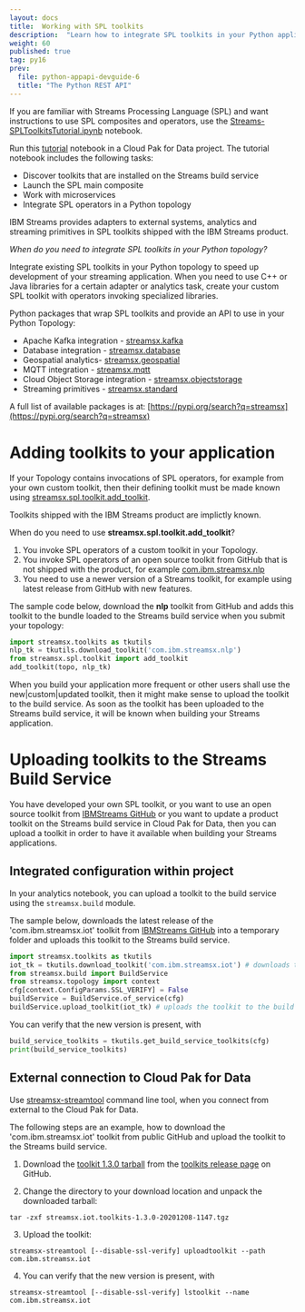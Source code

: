 ```yaml
---
layout: docs
title:  Working with SPL toolkits
description:  "Learn how to integrate SPL toolkits in your Python application."
weight: 60
published: true
tag: py16
prev:
  file: python-appapi-devguide-6
  title: "The Python REST API"
---
```



If you are familiar with Streams Processing Language (SPL) and want instructions to use SPL composites and operators, use the [Streams-SPLToolkitsTutorial.ipynb](https://github.com/IBMStreams/sample.starter_notebooks/blob/latest/Streams-SPLToolkitsTutorial.ipynb) notebook.

Run this [tutorial](https://github.com/IBMStreams/sample.starter_notebooks/blob/latest/Streams-SPLToolkitsTutorial.ipynb) notebook in a Cloud Pak for Data project. The tutorial notebook includes the following tasks:

* Discover toolkits that are installed on the Streams build service
* Launch the SPL main composite
* Work with microservices
* Integrate SPL operators in a Python topology

IBM Streams provides adapters to external systems, analytics and streaming primitives in SPL toolkits shipped with the IBM Streams product.

*When do you need to integrate SPL toolkits in your Python topology?*

Integrate existing SPL toolkits in your Python topology to speed up development of your streaming application. When you need to use C++ or Java libraries for a certain adapter or analytics task, create your custom SPL toolkit with operators invoking specialized libraries.

Python packages that wrap SPL toolkits and provide an API to use in your Python Topology:

* Apache Kafka integration - [streamsx.kafka](https://streamsxkafka.readthedocs.io/)
* Database integration - [streamsx.database](https://streamsxdatabase.readthedocs.io/)
* Geospatial analytics- [streamsx.geospatial](https://streamsxgeospatial.readthedocs.io/)
* MQTT integration - [streamsx.mqtt](https://streamsxmqtt.readthedocs.io/)
* Cloud Object Storage integration - [streamsx.objectstorage](https://streamsxobjectstorage.readthedocs.io/)
* Streaming primitives - [streamsx.standard](https://streamsxstandard.readthedocs.io/)

A full list of available packages is at: [https://pypi.org/search?q=streamsx](https://pypi.org/search?q=streamsx)

# Adding toolkits to your application

If your Topology contains invocations of SPL operators, for example from your own custom toolkit, then their defining toolkit must be made known using [streamsx.spl.toolkit.add_toolkit](https://streamsxtopology.readthedocs.io/en/stable/streamsx.spl.toolkit.html#streamsx.spl.toolkit.add_toolkit).

Toolkits shipped with the IBM Streams product are implictly known.

When do you need to use **streamsx.spl.toolkit.add_toolkit**?

1. You invoke SPL operators of a custom toolkit in your Topology.
2. You invoke SPL operators of an open source toolkit from GitHub that is not shipped with the product, for example [com.ibm.streamsx.nlp](https://github.com/IBMStreams/streamsx.nlp)
3. You need to use a newer version of a Streams toolkit, for example using latest release from GitHub with new features.

The sample code below, download the **nlp** toolkit from GitHub and adds this toolkit to the bundle loaded to the Streams build service when you submit your topology:

~~~python
import streamsx.toolkits as tkutils
nlp_tk = tkutils.download_toolkit('com.ibm.streamsx.nlp')
from streamsx.spl.toolkit import add_toolkit
add_toolkit(topo, nlp_tk)
~~~

When you build your application more frequent or other users shall use the new|custom|updated toolkit, then it might make sense to upload the toolkit to the build service.
As soon as the toolkit has been uploaded to the Streams build service, it will be known when building your Streams application.

# Uploading toolkits to the Streams Build Service

You have developed your own SPL toolkit, or you want to use an open source toolkit from [IBMStreams GitHub](https://github.com/search?q=topic:toolkit+org:IBMStreams&type=Repositories) or you want to update a product toolkit on the Streams build service in Cloud Pak for Data, then you can upload a toolkit in order to have it available when building your Streams applications.

## Integrated configuration within project

In your analytics notebook, you can upload a toolkit to the build service using the `streamsx.build` module.

The sample below, downloads the latest release of the 'com.ibm.streamsx.iot' toolkit from [IBMStreams GitHub](https://github.com/IBMStreams/streamsx.iot) into a temporary folder and uploads this toolkit to the Streams build service.

~~~python
import streamsx.toolkits as tkutils
iot_tk = tkutils.download_toolkit('com.ibm.streamsx.iot') # downloads the latest release from GitHub
from streamsx.build import BuildService
from streamsx.topology import context
cfg[context.ConfigParams.SSL_VERIFY] = False
buildService = BuildService.of_service(cfg)
buildService.upload_toolkit(iot_tk) # uploads the toolkit to the build service
~~~

You can verify that the new version is present, with

~~~python
build_service_toolkits = tkutils.get_build_service_toolkits(cfg)
print(build_service_toolkits)
~~~


## External connection to Cloud Pak for Data

Use [streamsx-streamtool]() command line tool, when you connect from external to the Cloud Pak for Data.

The following steps are an example, how to download the 'com.ibm.streamsx.iot' toolkit from public GitHub and upload the toolkit to the Streams build service.

1. Download the [toolkit 1.3.0 tarball](https://github.com/IBMStreams/streamsx.iot/releases/download/v1.3.0/streamsx.iot.toolkits-1.3.0-20201208-1147.tgz) from the [toolkits release page](https://github.com/IBMStreams/streamsx.iot/releases/) on GitHub.

2. Change the directory to your download location and unpack the downloaded tarball: 

```
tar -zxf streamsx.iot.toolkits-1.3.0-20201208-1147.tgz
```

3. Upload the toolkit: 

```
streamsx-streamtool [--disable-ssl-verify] uploadtoolkit --path com.ibm.streamsx.iot
```

4. You can verify that the new version is present, with 

```
streamsx-streamtool [--disable-ssl-verify] lstoolkit --name com.ibm.streamsx.iot 
```

